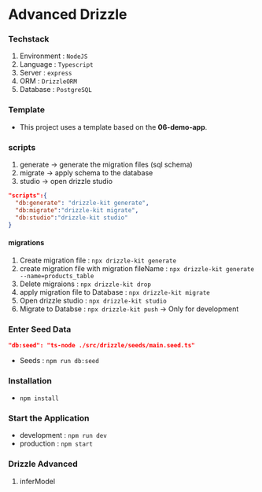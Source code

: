 # Advanced Drizzle

### Techstack

1. Environment : `NodeJS`
2. Language : `Typescript`
3. Server : `express`
4. ORM : `DrizzleORM`
5. Database : `PostgreSQL`

### Template

- This project uses a template based on the **06-demo-app**.

### scripts

1. generate -> generate the migration files (sql schema)
2. migrate -> apply schema to the database
3. studio -> open drizzle studio

```json
"scripts":{
  "db:generate": "drizzle-kit generate",
  "db:migrate":"drizzle-kit migrate",
  "db:studio":"drizzle-kit studio"
}
```

#### migrations

1. Create migration file : `npx drizzle-kit generate`
2. create migration file with migration fileName : `npx drizzle-kit generate --name=products_table`
3. Delete migraions : `npx drizzle-kit drop`
4. apply migration file to Database : `npx drizzle-kit migrate`
5. Open drizzle studio : `npx drizzle-kit studio`
6. Migrate to Databse : `npx drizzle-kit push` -> Only for development

### Enter Seed Data

```json package.json
"db:seed": "ts-node ./src/drizzle/seeds/main.seed.ts"
```

- Seeds : `npm run db:seed`

### Installation

- `npm install`

### Start the Application

- development : `npm run dev`
- production : `npm start`

### Drizzle Advanced

1. inferModel
